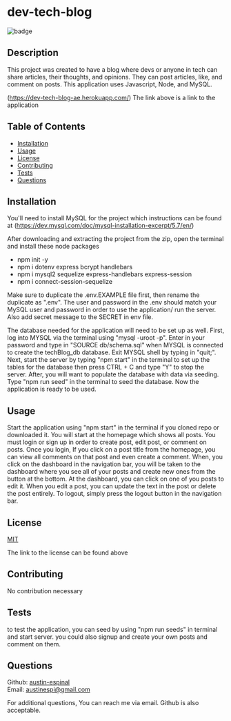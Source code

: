 # dev-tech-blog

  ![badge](https://img.shields.io/badge/license-MIT-green)
  
## Description 

This project was created to have a blog where devs or anyone in tech can share articles, their thoughts, and opinions. They can post articles, like, and comment on posts. This application uses Javascript, Node, and MySQL.

(https://dev-tech-blog-ae.herokuapp.com/) 
The link above is a link to the application

## Table of Contents

* [Installation](#installation)
* [Usage](#usage)
* [License](#license)
* [Contributing](#contributing)
* [Tests](#tests)
* [Questions](#questions)

## Installation

You'll need to install MySQL for the project which instructions can be found at (https://dev.mysql.com/doc/mysql-installation-excerpt/5.7/en/)

After downloading and extracting the project from the zip, open the terminal and install these node packages

* npm init -y
* npm i dotenv express bcrypt handlebars
* npm i mysql2 sequelize express-handlebars express-session
* npm i connect-session-sequelize

Make sure to duplicate the .env.EXAMPLE file first, then rename the duplicate as ".env". The user and password in the .env should match your MySQL user and password in order to use the application/ run the server. Also add secret message to the SECRET in env file.

The database needed for the application will need to be set up as well. First, log into MYSQL via the terminal using "mysql -uroot -p". Enter in your password and type in "SOURCE db/schema.sql" when MYSQL is connected to create the techBlog_db database. Exit MYSQL shell by typing in "quit;". Next, start the server by typing "npm start" in the terminal to set up the tables for the database then press CTRL + C and type "Y" to stop the server. After, you will want to populate the database with data via seeding. Type "npm run seed" in the terminal to seed the database. Now the application is ready to be used.

## Usage 

Start the application using "npm start" in the terminal if you cloned repo or downloaded it.
You will start at the homepage which shows all posts. You must login or sign up in order to create post, edit post, or comment on posts. Once you login, If you click on a post title from the homepage, you can view all comments on that post and even create a comment. When, you click on the dashboard in the navigation bar, you will be taken to the dashboard where you see all of your posts and create new ones from the button at the bottom. At the dashboard, you can click on one of you posts to edit it. When you edit a post, you can update the text in the post or delete the post entirely. To logout, simply press the logout button in the navigation bar. 


## License  
  

  [MIT](https://choosealicense.com/licenses/mit/)
    
The link to the license can be found above  
  

## Contributing

No contribution necessary

## Tests

to test the application, you can seed by using "npm run seeds" in terminal and start server. you could also signup and create your own posts and comment on them.

## Questions

Github: [austin-espinal](https://github.com/austin-espinal)   
Email: [austinespi@gmail.com](mailto:austinespi@gmail.com)  

For additional questions, You can reach me via email. Github is also acceptable. 
